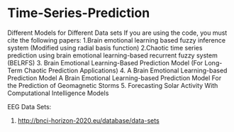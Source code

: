 # Time-Series-Prediction
Different Models for Different Data sets
If you are using the code, you must cite the following papers:
1.Brain emotional learning based fuzzy inference system (Modified using radial basis function)
2.Chaotic time series prediction using brain emotional learning-based recurrent fuzzy system (BELRFS) 
3. Brain Emotional Learning-Based Prediction Model (For Long-Term Chaotic Prediction Applications)
4. A Brain Emotional Learning-based Prediction Model A Brain Emotional Learning-based Prediction Model For the Prediction of Geomagnetic Storms
5. Forecasting Solar Activity With Computational Intelligence Models



EEG Data Sets: 

1. http://bnci-horizon-2020.eu/database/data-sets

